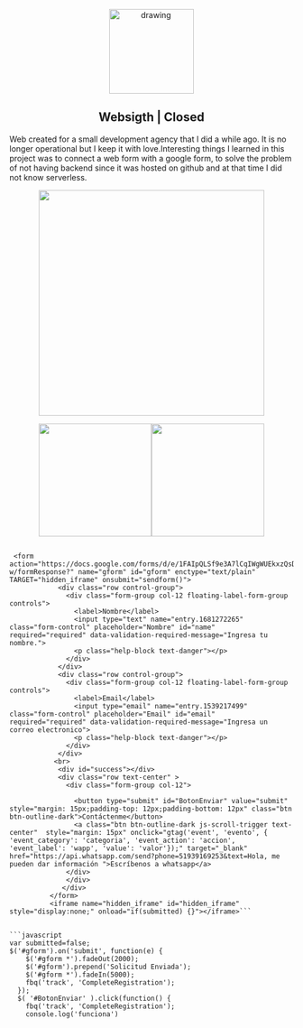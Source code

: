 <p align="center"><a href="https://solrac97gr.github.io/web_empresa/" target="_blank" rel="noopener noreferrer">
<img src="https://solrac97gr.github.io/web_empresa/img/logo-masthead.png" alt="drawing" width="150"/></a></p>

<h2 align="center">Websigth | Closed</h2>

Web created for a small development agency that I did a while ago. It is no longer operational but I keep it with love.Interesting things I learned in this project was to connect a web form with a google form, to solve the problem of not having backend since it was hosted on github and at that time I did not know serverless.

<p align="center"><img src="https://i.imgur.com/yGG7saJ.png" width="400" /></p>

<p align="center"><img src="https://i.imgur.com/sbr8p0u.png" width="200" /><img src="https://i.imgur.com/3LvBmrH.png" width="200" /></p>

```

 <form  action="https://docs.google.com/forms/d/e/1FAIpQLSf9e3A7lCqIWgWUEkxzQsDiJ9UE3f7lmGDojVBo5a3pf1ko-w/formResponse?" name="gform" id="gform" enctype="text/plain" TARGET="hidden_iframe" onsubmit="sendform()">
            <div class="row control-group">
              <div class="form-group col-12 floating-label-form-group controls">
                <label>Nombre</label>
                <input type="text" name="entry.1681272265" class="form-control" placeholder="Nombre" id="name" required="required" data-validation-required-message="Ingresa tu nombre.">
                <p class="help-block text-danger"></p>
              </div>
            </div>
            <div class="row control-group">
              <div class="form-group col-12 floating-label-form-group controls">
                <label>Email</label>
                <input type="email" name="entry.1539217499" class="form-control" placeholder="Email" id="email" required="required" data-validation-required-message="Ingresa un correo electronico">
                <p class="help-block text-danger"></p>
              </div>
            </div>
           <br>
            <div id="success"></div>
            <div class="row text-center" >
              <div class="form-group col-12">

                <button type="submit" id="BotonEnviar" value="submit"  style="margin: 15px;padding-top: 12px;padding-bottom: 12px" class="btn btn-outline-dark">Contáctenme</button>
                <a class="btn btn-outline-dark js-scroll-trigger text-center"  style="margin: 15px" onclick="gtag('event', 'evento', { 'event_category': 'categoria', 'event_action': 'accion', 'event_label': 'wapp', 'value': 'valor'});" target="_blank" href="https://api.whatsapp.com/send?phone=51939169253&text=Hola, me pueden dar información ">Escríbenos a whatsapp</a>
              </div>
              </div>
             </div>
          </form>
          <iframe name="hidden_iframe" id="hidden_iframe" style="display:none;" onload="if(submitted) {}"></iframe>```
          

```javascript
var submitted=false;
$('#gform').on('submit', function(e) {
    $('#gform *').fadeOut(2000);
    $('#gform').prepend('Solicitud Enviada');
    $('#gform *').fadeIn(5000);
    fbq('track', 'CompleteRegistration');
  });
  $( '#BotonEnviar' ).click(function() {
    fbq('track', 'CompleteRegistration');
    console.log('funciona')
```
